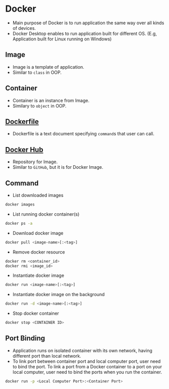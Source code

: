 # Docker
- Main purpose of Docker is to run application the same way over all kinds of devices.
- Docker Desktop enables to run application built for different OS. (E.g, Application built for Linux running on Windows)

## Image
- Image is a template of application.
- Similar to `class` in OOP.

## Container
- Container is an instance from Image.
- Similary to `object` in OOP.

## [Dockerfile](https://docs.docker.com/reference/dockerfile/)
- Dockerfile is a text document specifying `command`s that user can call.

## [Docker Hub](https://hub.docker.com)
- Repository for Image.
- Similar to `GitHub`, but it is for Docker Image.

## Command
- List downloaded images

```bash
docker images
```

- List running docker container(s)

```bash
docker ps -a
```

- Download docker image

```bash
docker pull <image-name>[:<tag>]
```

- Remove docker resource

```bash
docker rm <container_id>
docker rmi <image_id>
```

- Instantiate docker image

```bash
docker run <image-name>[:<tag>]
```

- Instantiate docker image on the background

```bash
docker run -d <image-name>[:<tag>]
```

- Stop docker container

```bash
docker stop <CONTAINER ID>
```

## Port Binding
- Application runs on isolated container with its own network, having different port than local network.
- To link port between container port and local computer port, user need to bind the port.
To link a port from a Docker container to a port on your local computer, user need to bind the ports when you run the container.

```bash
docker run -p <Local Computer Port>:<Container Port>
```

